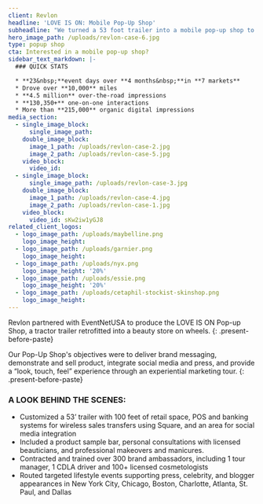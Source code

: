 ```yaml
---
client: Revlon
headline: 'LOVE IS ON: Mobile Pop-Up Shop'
subheadline: "We turned a 53 foot trailer into a mobile pop-up shop to celebrate Revlon's Love Is On campaign. Beauty lovers in 7 states sampled product with our team of licensed cosmetologists, then hopped on board to purchase their favorite picks!"
hero_image_path: /uploads/revlon-case-6.jpg
type: popup shop
cta: Interested in a mobile pop-up shop?
sidebar_text_markdown: |-
  ### QUICK STATS

  * **23&nbsp;**event days over **4 months&nbsp;**in **7 markets**
  * Drove over **10,000** miles
  * **4.5 million** over-the-road impressions
  * **130,350+** one-on-one interactions
  * More than **215,000** organic digital impressions
media_section:
  - single_image_block:
      single_image_path:
    double_image_block:
      image_1_path: /uploads/revlon-case-2.jpg
      image_2_path: /uploads/revlon-case-5.jpg
    video_block:
      video_id:
  - single_image_block:
      single_image_path: /uploads/revlon-case-3.jpg
    double_image_block:
      image_1_path: /uploads/revlon-case-4.jpg
      image_2_path: /uploads/revlon-case-1.jpg
    video_block:
      video_id: sKw2iw1yGJ8
related_client_logos:
  - logo_image_path: /uploads/maybelline.png
    logo_image_height:
  - logo_image_path: /uploads/garnier.png
    logo_image_height:
  - logo_image_path: /uploads/nyx.png
    logo_image_height: '20%'
  - logo_image_path: /uploads/essie.png
    logo_image_height: '20%'
  - logo_image_path: /uploads/cetaphil-stockist-skinshop.png
    logo_image_height:
---
```



Revlon partnered with EventNetUSA to produce the LOVE IS ON Pop-up Shop, a tractor trailer retrofitted into a beauty store on wheels.
{: .present-before-paste}

Our Pop-Up Shop's objectives were to deliver brand messaging, demonstrate and sell product, integrate social media and press, and provide a “look, touch, feel” experience through an experiential marketing tour.
{: .present-before-paste}

### A LOOK BEHIND THE SCENES:

* Customized a 53’ trailer with 100 feet of retail space, POS and banking systems for wireless sales transfers using Square, and an area for social media integration
* Included a product sample bar, personal consultations with licensed beauticians, and professional makeovers and manicures.
* Contracted and trained over 300 brand ambassadors, including 1 tour manager, 1 CDLA driver and 100+ licensed cosmetologists
* Routed targeted lifestyle events supporting press, celebrity, and blogger appearances in New York City, Chicago, Boston, Charlotte, Atlanta, St. Paul, and Dallas
